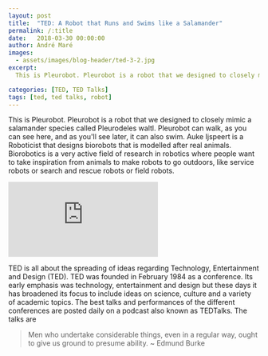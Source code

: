 ```yaml
---
layout: post
title:  "TED: A Robot that Runs and Swims like a Salamander"
permalink: /:title
date:   2018-03-30 00:00:00
author: André Maré
images:
  - assets/images/blog-header/ted-3-2.jpg
excerpt:
  This is Pleurobot. Pleurobot is a robot that we designed to closely mimic a salamander species called Pleurodeles waltl. Pleurobot can walk, as you can see here, and as you'll see later, it can also swim. Auke Ijspeert is a Roboticist that designs biorobots that is modelled after real animals. Biorobotics is a very active field of research in robotics where people want to take inspiration from animals to make robots to go outdoors, like service robots or search and rescue robots or field robots.

categories: [TED, TED Talks]
tags: [ted, ted talks, robot]
---
```


This is Pleurobot. Pleurobot is a robot that we designed to closely mimic a salamander species called Pleurodeles waltl. Pleurobot can walk, as you can see here, and as you'll see later, it can also swim. Auke Ijspeert is a Roboticist that designs biorobots that is modelled after real animals. Biorobotics is a very active field of research in robotics where people want to take inspiration from animals to make robots to go outdoors, like service robots or search and rescue robots or field robots.

<div class="container">
<iframe src="https://www.youtube.com/embed/K926HAKRFvw?rel=0" frameborder="0" allow="autoplay; encrypted-media" allowfullscreen class="video"></iframe>
</div>

TED is all about the spreading of ideas regarding Technology, Entertainment and Design (TED). TED was founded in February 1984 as a conference. Its early emphasis was technology, entertainment and design but these days it has broadened its focus to include ideas on science, culture and a variety of academic topics. The best talks and performances of the different conferences are posted daily on a podcast also known as TEDTalks. The talks are

> Men who undertake considerable things, even in a regular way, ought to give us ground to presume ability. ~ Edmund Burke
